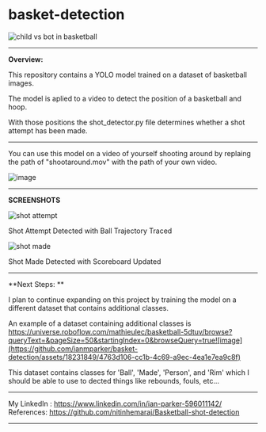 # basket-detection
![child vs bot in basketball](https://github.com/ianmparker/basket-detection/assets/18231849/4aa94c81-fa3c-4e42-96bb-93e25cafea5e)

--------------------------------------------------
**Overview:**

This repository contains a YOLO model trained on a dataset of basketball images. 

The model is aplied to a video to detect the position of a basketball and hoop.

With those positions the shot_detector.py file determines whether a shot attempt has been made. 

-------------------------------------------------
You can use this model on a video of yourself shooting around by replaing the path of "shootaround.mov" with the path of your own video. 

![image](https://github.com/ianmparker/basket-detection/assets/18231849/c8bdd6e5-11e9-437d-8c90-be8f244fe5c9)


----------------------------
**SCREENSHOTS**


![shot attempt](https://github.com/ianmparker/basket-detection/assets/18231849/7207e7af-b7b7-4fee-ba02-d2a023c8e0b5)

Shot Attempt Detected with Ball Trajectory Traced

![shot made](https://github.com/ianmparker/basket-detection/assets/18231849/18fcae1a-0c40-4cb9-b1ca-53171fcd9f60)

Shot Made Detected with Scoreboard Updated

------------------------------
**Next Steps: **

I plan to continue expanding on this project by training the model on a different dataset that contains additional classes.

An example of a dataset containing additional classes is https://universe.roboflow.com/mathieulec/basketball-5dtuv/browse?queryText=&pageSize=50&startingIndex=0&browseQuery=true![image](https://github.com/ianmparker/basket-detection/assets/18231849/4763d106-cc1b-4c69-a9ec-4ea1e7ea9c8f)

This dataset contains classes for 'Ball', 'Made', 'Person', and 'Rim' which I should be able to use to dected things like rebounds, fouls, etc...

------------------------------

My LinkedIn : https://www.linkedin.com/in/ian-parker-596011142/
References: https://github.com/nitinhemaraj/Basketball-shot-detection




-----------------------------------------

